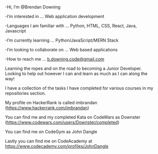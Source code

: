 -Hi, I’m @Brendan Downing

-I’m interested in ... Web application development

-Languages I am familiar with ... Python, HTML, CSS, React, Java, Javascript

-I’m currently learning ... Python/JavaScript/MERN Stack

-I’m looking to collaborate on ... Web based applications

-How to reach me ... b.downing.code@gmail.com

Learning the ropes and on the road to becoming a Junior Developer. Looking to help out however I can and learn as much as I can along the way!

I have a collection of the tasks I have completed for various courses in my repositories section.

My profile on HackerRank is called imbrandan (https://www.hackerrank.com/imbrandan)

You can find me and my completed Kata on CodeWars as Downster (https://www.codewars.com/users/Downster/completed)

You can find me on CodeGym as John Dangle

Lastly you can find me on CodeAcademy at https://www.codecademy.com/profiles/JohnDangle

